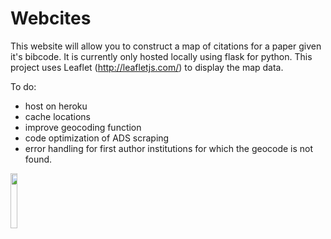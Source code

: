 # Webcites 

This website will allow you to construct a map of citations for a paper given it's bibcode. It is currently only hosted locally using flask for python. This project uses Leaflet (http://leafletjs.com/) to display the map data. 

To do:
- host on heroku
- cache locations
- improve geocoding function 
- code optimization of ADS scraping
- error handling for first author institutions for which the geocode is not found. 

<img src="http://dotastronomy.com/wp-content/uploads/2013/01/dotlogo_black.png" width="15%">

